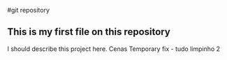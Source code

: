 #git repository
## This is my first file on this repository
I should describe this project here.
Cenas
Temporary fix - tudo limpinho 2